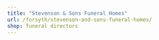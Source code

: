 ```yaml
---
title: "Stevenson & Sons Funeral Homes"
url: /forsyth/stevenson-and-sons-funeral-homes/
shop: funeral directors
---
```

